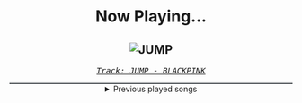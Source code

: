 <div align="center"> 
<h1>Now Playing...</h1>

![JUMP](https://i.scdn.co/image/ab67616d00001e026224d1236b0e0a0e1586efbb)
--
_<samp><a href="https://open.spotify.com/track/5H1sKFMzDeMtXwND3V6hRY">Track: JUMP - BLACKPINK</a></samp>_

<div style="border: 1px #4B5054 solid"></div>
<details>
  <summary>
    Previous played songs
  </summary>
  <table>
    <thead>
      <tr>
        <th>
          Artist
        </th>
        <th>
          Song
        </th>
        <th>
          Link
        </th>
      </tr>
    </thead>
    <tbody>
      <tr><td>BLACKPINK</td><td>JUMP</td><td><a href="https://open.spotify.com/track/5H1sKFMzDeMtXwND3V6hRY">https://open.spotify.com/track/5H1sKFMzDeMtXwND3V6hRY</a></td></tr><tr><td>blessthefall</td><td>Wake The Dead</td><td><a href="https://open.spotify.com/track/6E9ZjWWI6rMWUYMVm647IP">https://open.spotify.com/track/6E9ZjWWI6rMWUYMVm647IP</a></td></tr><tr><td>Atreyu</td><td>Bleeding Mascara</td><td><a href="https://open.spotify.com/track/0clB96ro2i2VnFDnJs3xRQ">https://open.spotify.com/track/0clB96ro2i2VnFDnJs3xRQ</a></td></tr><tr><td>Three Days Grace</td><td>Mayday</td><td><a href="https://open.spotify.com/track/0ZQAkTuxLv7EcNmd302QjA">https://open.spotify.com/track/0ZQAkTuxLv7EcNmd302QjA</a></td></tr><tr><td>Ice Nine Kills</td><td>A Work of Art (feat. Shavo of System of a Down)</td><td><a href="https://open.spotify.com/track/7KCys2kYLxdPF8OVLyNXMF">https://open.spotify.com/track/7KCys2kYLxdPF8OVLyNXMF</a></td></tr><tr><td>I See Stars</td><td>Anomaly</td><td><a href="https://open.spotify.com/track/31R0Ay6XhOsGH5pzG3vyZ0">https://open.spotify.com/track/31R0Ay6XhOsGH5pzG3vyZ0</a></td></tr><tr><td>Atreyu</td><td>My Sanity on the Funeral Pyre</td><td><a href="https://open.spotify.com/track/4tDmEaPVOhVbWYembPPoRS">https://open.spotify.com/track/4tDmEaPVOhVbWYembPPoRS</a></td></tr><tr><td>Not Enough Space</td><td>Waiting 4 U</td><td><a href="https://open.spotify.com/track/1Mt4bEoxCtO1NuuR1Isi3X">https://open.spotify.com/track/1Mt4bEoxCtO1NuuR1Isi3X</a></td></tr><tr><td>Colorblind</td><td>Letdown</td><td><a href="https://open.spotify.com/track/2KoA1vLBNXod251XsTpbDp">https://open.spotify.com/track/2KoA1vLBNXod251XsTpbDp</a></td></tr><tr><td>Dark Divine</td><td>Better Start Digging</td><td><a href="https://open.spotify.com/track/5hhfR9KrqcOZZb26TBte6t">https://open.spotify.com/track/5hhfR9KrqcOZZb26TBte6t</a></td></tr><tr><td>Sleep Token</td><td>Dangerous</td><td><a href="https://open.spotify.com/track/105Fwh9wijwT41rrfgSnrE">https://open.spotify.com/track/105Fwh9wijwT41rrfgSnrE</a></td></tr><tr><td>BLACKPINK</td><td>JUMP</td><td><a href="https://open.spotify.com/track/5H1sKFMzDeMtXwND3V6hRY">https://open.spotify.com/track/5H1sKFMzDeMtXwND3V6hRY</a></td></tr><tr><td>BLACKPINK</td><td>JUMP</td><td><a href="https://open.spotify.com/track/5H1sKFMzDeMtXwND3V6hRY">https://open.spotify.com/track/5H1sKFMzDeMtXwND3V6hRY</a></td></tr><tr><td>BLACKPINK</td><td>JUMP</td><td><a href="https://open.spotify.com/track/5H1sKFMzDeMtXwND3V6hRY">https://open.spotify.com/track/5H1sKFMzDeMtXwND3V6hRY</a></td></tr><tr><td>BLACKPINK</td><td>JUMP</td><td><a href="https://open.spotify.com/track/5H1sKFMzDeMtXwND3V6hRY">https://open.spotify.com/track/5H1sKFMzDeMtXwND3V6hRY</a></td></tr><tr><td>BLACKPINK</td><td>JUMP</td><td><a href="https://open.spotify.com/track/5H1sKFMzDeMtXwND3V6hRY">https://open.spotify.com/track/5H1sKFMzDeMtXwND3V6hRY</a></td></tr><tr><td>Korn</td><td>Get Up! (feat. Skrillex)</td><td><a href="https://open.spotify.com/track/25EgA1A1OZBRw25Mjyw08g">https://open.spotify.com/track/25EgA1A1OZBRw25Mjyw08g</a></td></tr><tr><td>Korn</td><td>Get Up! (feat. Skrillex)</td><td><a href="https://open.spotify.com/track/25EgA1A1OZBRw25Mjyw08g">https://open.spotify.com/track/25EgA1A1OZBRw25Mjyw08g</a></td></tr><tr><td>Korn</td><td>Get Up! (feat. Skrillex)</td><td><a href="https://open.spotify.com/track/25EgA1A1OZBRw25Mjyw08g">https://open.spotify.com/track/25EgA1A1OZBRw25Mjyw08g</a></td></tr><tr><td>Korn</td><td>Get Up! (feat. Skrillex)</td><td><a href="https://open.spotify.com/track/25EgA1A1OZBRw25Mjyw08g">https://open.spotify.com/track/25EgA1A1OZBRw25Mjyw08g</a></td></tr>
    </tbody>
  </table>
</details>

</div>
